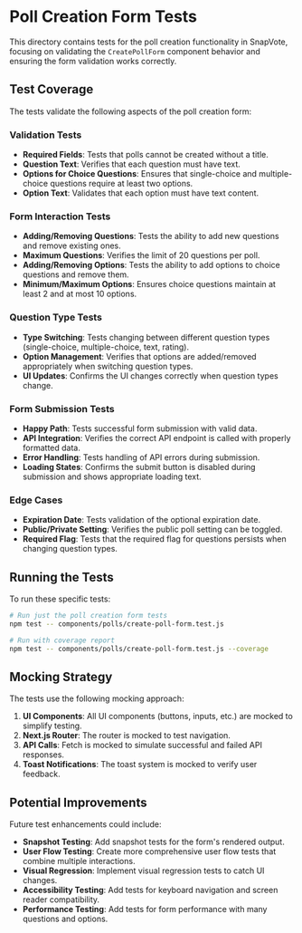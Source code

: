 # Poll Creation Form Tests

This directory contains tests for the poll creation functionality in SnapVote, focusing on validating the `CreatePollForm` component behavior and ensuring the form validation works correctly.

## Test Coverage

The tests validate the following aspects of the poll creation form:

### Validation Tests
- **Required Fields**: Tests that polls cannot be created without a title.
- **Question Text**: Verifies that each question must have text.
- **Options for Choice Questions**: Ensures that single-choice and multiple-choice questions require at least two options.
- **Option Text**: Validates that each option must have text content.

### Form Interaction Tests
- **Adding/Removing Questions**: Tests the ability to add new questions and remove existing ones.
- **Maximum Questions**: Verifies the limit of 20 questions per poll.
- **Adding/Removing Options**: Tests the ability to add options to choice questions and remove them.
- **Minimum/Maximum Options**: Ensures choice questions maintain at least 2 and at most 10 options.

### Question Type Tests
- **Type Switching**: Tests changing between different question types (single-choice, multiple-choice, text, rating).
- **Option Management**: Verifies that options are added/removed appropriately when switching question types.
- **UI Updates**: Confirms the UI changes correctly when question types change.

### Form Submission Tests
- **Happy Path**: Tests successful form submission with valid data.
- **API Integration**: Verifies the correct API endpoint is called with properly formatted data.
- **Error Handling**: Tests handling of API errors during submission.
- **Loading States**: Confirms the submit button is disabled during submission and shows appropriate loading text.

### Edge Cases
- **Expiration Date**: Tests validation of the optional expiration date.
- **Public/Private Setting**: Verifies the public poll setting can be toggled.
- **Required Flag**: Tests that the required flag for questions persists when changing question types.

## Running the Tests

To run these specific tests:

```bash
# Run just the poll creation form tests
npm test -- components/polls/create-poll-form.test.js

# Run with coverage report
npm test -- components/polls/create-poll-form.test.js --coverage
```

## Mocking Strategy

The tests use the following mocking approach:

1. **UI Components**: All UI components (buttons, inputs, etc.) are mocked to simplify testing.
2. **Next.js Router**: The router is mocked to test navigation.
3. **API Calls**: Fetch is mocked to simulate successful and failed API responses.
4. **Toast Notifications**: The toast system is mocked to verify user feedback.

## Potential Improvements

Future test enhancements could include:

- **Snapshot Testing**: Add snapshot tests for the form's rendered output.
- **User Flow Testing**: Create more comprehensive user flow tests that combine multiple interactions.
- **Visual Regression**: Implement visual regression tests to catch UI changes.
- **Accessibility Testing**: Add tests for keyboard navigation and screen reader compatibility.
- **Performance Testing**: Add tests for form performance with many questions and options.